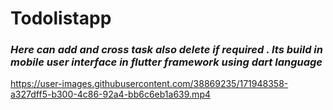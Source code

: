 # Todolistapp

<h3><i><strong>Here can add and cross task also delete if required . Its build in mobile user interface in flutter framework using dart language</strong></i></h3>






https://user-images.githubusercontent.com/38869235/171948358-a327dff5-b300-4c86-92a4-bb6c6eb1a639.mp4


